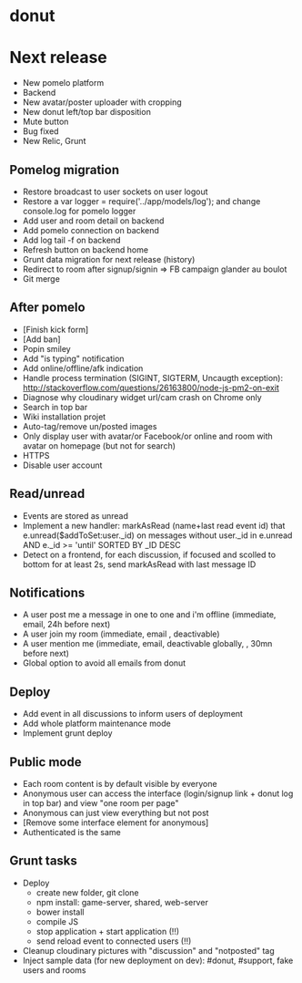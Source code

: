 donut
====

# Next release
- New pomelo platform
- Backend
- New avatar/poster uploader with cropping
- New donut left/top bar disposition
- Mute button
- Bug fixed
- New Relic, Grunt

## Pomelog migration
* Restore broadcast to user sockets on user logout
* Restore a var logger = require('../app/models/log'); and change console.log for pomelo logger
* Add user and room detail on backend
* Add pomelo connection on backend
* Add log tail -f on backend
* Refresh button on backend home
* Grunt data migration for next release (history)
* Redirect to room after signup/signin => FB campaign glander au boulot
* Git merge

## After pomelo
* [Finish kick form]
* [Add ban]
* Popin smiley
* Add "is typing" notification
* Add online/offline/afk indication
* Handle process termination (SIGINT, SIGTERM, Uncaugth exception): http://stackoverflow.com/questions/26163800/node-js-pm2-on-exit
* Diagnose why cloudinary widget url/cam crash on Chrome only
* Search in top bar
* Wiki installation projet
* Auto-tag/remove un/posted images
* Only display user with avatar/or Facebook/or online and room with avatar on homepage (but not for search)
* HTTPS
* Disable user account

## Read/unread
* Events are stored as unread
* Implement a new handler: markAsRead (name+last read event id) that e.unread($addToSet:user._id) on messages without user._id in e.unread AND e._id >= 'until' SORTED BY _ID DESC
* Detect on a frontend, for each discussion, if focused and scolled to bottom for at least 2s, send markAsRead with last message ID

## Notifications
* A user post me a message in one to one and i'm offline (immediate, email, 24h before next)
* A user join my room (immediate, email , deactivable)
* A user mention me (immediate, email, deactivable globally, , 30mn before next)
* Global option to avoid all emails from donut

## Deploy
* Add event in all discussions to inform users of deployment
* Add whole platform maintenance mode
* Implement grunt deploy

## Public mode
* Each room content is by default visible by everyone
* Anonymous user can access the interface (login/signup link + donut log in top bar) and view "one room per page"
* Anonymous can just view everything but not post
* [Remove some interface element for anonymous]
* Authenticated is the same

## Grunt tasks
- Deploy
  - create new folder, git clone
  - npm install: game-server, shared, web-server
  - bower install
  - compile JS
  - stop application + start application (!!)
  - send reload event to connected users (!!)
- Cleanup cloudinary pictures with "discussion" and "notposted" tag
- Inject sample data (for new deployment on dev): #donut, #support, fake users and rooms